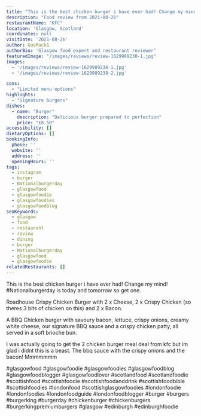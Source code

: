 ```yaml
---
title: "This is the best chicken burger i have ever had! Change my mind! #Nationalburgerday is today and tomorrow so get one."
description: "Food review from 2021-08-26"
restaurantName: "KFC"
location: 'Glasgow, Scotland'
coordinates: null
visitDate: '2021-08-26'
author: GusMack1
authorBio: 'Glasgow food expert and restaurant reviewer'
featuredImage: "/images/reviews/review-1629989238-1.jpg"
images:
  - '/images/reviews/review-1629989238-1.jpg'
  - '/images/reviews/review-1629989238-2.jpg'

cons:
  - "Limited menu options"
highlights:
  - "Signature burgers"
dishes:
  - name: "Burger"
    description: "Delicious burger prepared to perfection"
    price: "£8.50"
accessibility: []
dietaryOptions: []
bookingInfo:
  phone: ''
  website: ''
  address: ''
  openingHours: ''
tags:
  - instagram
  - burger
  - Nationalburgerday
  - glasgowfood
  - glasgowfoodie
  - glasgowfoodies
  - glasgowfoodblog
seoKeywords:
  - glasgow
  - food
  - restaurant
  - review
  - dining
  - burger
  - Nationalburgerday
  - glasgowfood
  - glasgowfoodie
relatedRestaurants: []
---
```

This is the best chicken burger i have ever had! Change my mind! #Nationalburgerday is today and tomorrow so get one.

Roadhouse Crispy Chicken Burger with	2 x Cheese, 2 x Crispy Chicken (so theres 3 bits of chicken on this) and 2 x Bacon.

A BBQ Chicken burger with savoury bacon, lettuce, crispy onions, creamy white cheese, our signature BBQ sauce and a crispy chicken patty, all served in a soft brioche bun.

I was actually going to get the 2 chicken burger meal deal from kfc but im glad i didnt this is a beast. The bbq sauce with the crispy onions and the bacon! Mmmmmmm

#glasgowfood #glasgowfoodie #glasgowfoodies #glasgowfoodblog #glasgowfoodblogger #glasgowfoodlover #scotlandfood #scotlandfoodie #scottishfood #scottishfoodie #scottishfoodanddrink #scottishfoodbible #scottishfoodies #londonfood #scottishglasgowfoodies #londonfoodie #londonfoodies #londonfoodguide #londonfoodblogger #burger #burgers #burgerking #burgerday #chickenburger #chickenburgers #burgerkingpremiumburgers #glasgow #edinburgh #edinburghfoodie
